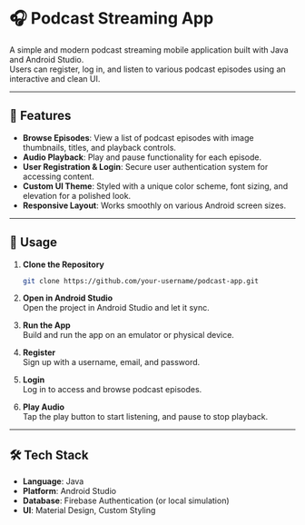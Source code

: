 # 🎧 Podcast Streaming App

A simple and modern podcast streaming mobile application built with Java and Android Studio.  
Users can register, log in, and listen to various podcast episodes using an interactive and clean UI.

---

## 🚀 Features

- **Browse Episodes**: View a list of podcast episodes with image thumbnails, titles, and playback controls.  
- **Audio Playback**: Play and pause functionality for each episode.  
- **User Registration & Login**: Secure user authentication system for accessing content.  
- **Custom UI Theme**: Styled with a unique color scheme, font sizing, and elevation for a polished look.  
- **Responsive Layout**: Works smoothly on various Android screen sizes.  

---

## 📱 Usage

1. **Clone the Repository**  
   ```bash
   git clone https://github.com/your-username/podcast-app.git
   ```

2. **Open in Android Studio**  
   Open the project in Android Studio and let it sync.

3. **Run the App**  
   Build and run the app on an emulator or physical device.

4. **Register**  
   Sign up with a username, email, and password.

5. **Login**  
   Log in to access and browse podcast episodes.

6. **Play Audio**  
   Tap the play button to start listening, and pause to stop playback.

---

## 🛠️ Tech Stack

- **Language**: Java  
- **Platform**: Android Studio  
- **Database**: Firebase Authentication (or local simulation)  
- **UI**: Material Design, Custom Styling

